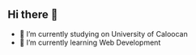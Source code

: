 ## Hi there 👋

- 🔭 I’m currently studying on University of Caloocan
- 🌱 I’m currently learning Web Development
